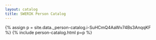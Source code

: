 ```yaml
---
layout: catalog
title: SWERIK Person Catalog
---
```

{% assign p = site.data._person-catalog.i-SuHCmQ4AaWv74Bs3AnqqKF %}
{% include person-catalog.html p=p %}

